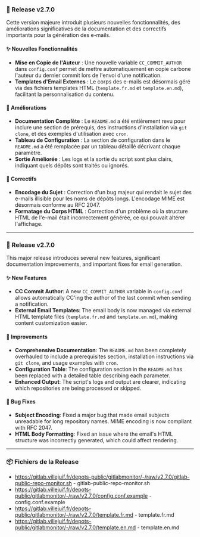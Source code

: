 ### 🎉 Release v2.7.0

Cette version majeure introduit plusieurs nouvelles fonctionnalités, des améliorations significatives de la documentation et des correctifs importants pour la génération des e-mails.

#### ✨ Nouvelles Fonctionnalités

*   **Mise en Copie de l'Auteur** : Une nouvelle variable `CC_COMMIT_AUTHOR` dans `config.conf` permet de mettre automatiquement en copie carbone l'auteur du dernier commit lors de l'envoi d'une notification.
*   **Templates d'Email Externes** : Le corps des e-mails est désormais géré via des fichiers templates HTML (`template.fr.md` et `template.en.md`), facilitant la personnalisation du contenu.

#### 🚀 Améliorations

*   **Documentation Complète** : Le `README.md` a été entièrement revu pour inclure une section de prérequis, des instructions d'installation via `git clone`, et des exemples d'utilisation avec `cron`.
*   **Tableau de Configuration** : La section de configuration dans le `README.md` a été remplacée par un tableau détaillé décrivant chaque paramètre.
*   **Sortie Améliorée** : Les logs et la sortie du script sont plus clairs, indiquant quels dépôts sont traités ou ignorés.

#### 🐛 Correctifs

*   **Encodage du Sujet** : Correction d'un bug majeur qui rendait le sujet des e-mails illisible pour les noms de dépôts longs. L'encodage MIME est désormais conforme au RFC 2047.
*   **Formatage du Corps HTML** : Correction d'un problème où la structure HTML de l'e-mail était incorrectement générée, ce qui pouvait altérer l'affichage.

---

### 🎉 Release v2.7.0

This major release introduces several new features, significant documentation improvements, and important fixes for email generation.

#### ✨ New Features

*   **CC Commit Author**: A new `CC_COMMIT_AUTHOR` variable in `config.conf` allows automatically CC'ing the author of the last commit when sending a notification.
*   **External Email Templates**: The email body is now managed via external HTML template files (`template.fr.md` and `template.en.md`), making content customization easier.

#### 🚀 Improvements

*   **Comprehensive Documentation**: The `README.md` has been completely overhauled to include a prerequisites section, installation instructions via `git clone`, and usage examples with `cron`.
*   **Configuration Table**: The configuration section in the `README.md` has been replaced with a detailed table describing each parameter.
*   **Enhanced Output**: The script's logs and output are clearer, indicating which repositories are being processed or skipped.

#### 🐛 Bug Fixes

*   **Subject Encoding**: Fixed a major bug that made email subjects unreadable for long repository names. MIME encoding is now compliant with RFC 2047.
*   **HTML Body Formatting**: Fixed an issue where the email's HTML structure was incorrectly generated, which could affect rendering.

---

### 📦 Fichiers de la Release

*   https://gitlab.villejuif.fr/depots-public/gitlabmonitor/-/raw/v2.7.0/gitlab-public-repo-monitor.sh - gitlab-public-repo-monitor.sh
*   https://gitlab.villejuif.fr/depots-public/gitlabmonitor/-/raw/v2.7.0/config.conf.example - config.conf.example
*   https://gitlab.villejuif.fr/depots-public/gitlabmonitor/-/raw/v2.7.0/template.fr.md - template.fr.md
*   https://gitlab.villejuif.fr/depots-public/gitlabmonitor/-/raw/v2.7.0/template.en.md - template.en.md
